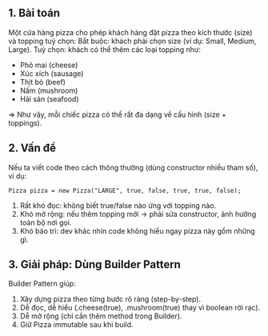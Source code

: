 ## 1. Bài toán
Một cửa hàng pizza cho phép khách hàng đặt pizza theo kích thước (size) và topping tuỳ chọn:
Bắt buộc: khách phải chọn size (ví dụ: Small, Medium, Large).
Tuỳ chọn: khách có thể thêm các loại topping như:
* Phô mai (cheese)
* Xúc xích (sausage)
* Thịt bò (beef)
* Nấm (mushroom)
* Hải sản (seafood)

=> Như vậy, mỗi chiếc pizza có thể rất đa dạng về cấu hình (size + toppings).

## 2. Vấn đề

Nếu ta viết code theo cách thông thường (dùng constructor nhiều tham số), ví dụ:
```
Pizza pizza = new Pizza("LARGE", true, false, true, true, false);
```

1. Rất khó đọc: không biết true/false nào ứng với topping nào.
2. Khó mở rộng: nếu thêm topping mới → phải sửa constructor, ảnh hưởng toàn bộ nơi gọi.
3. Khó bảo trì: dev khác nhìn code không hiểu ngay pizza này gồm những gì.

## 3. Giải pháp: Dùng Builder Pattern
Builder Pattern giúp:
1. Xây dựng pizza theo từng bước rõ ràng (step-by-step).
2. Dễ đọc, dễ hiểu (.cheese(true), .mushroom(true) thay vì boolean rời rạc).
3. Dễ mở rộng (chỉ cần thêm method trong Builder).
4. Giữ Pizza immutable sau khi build.